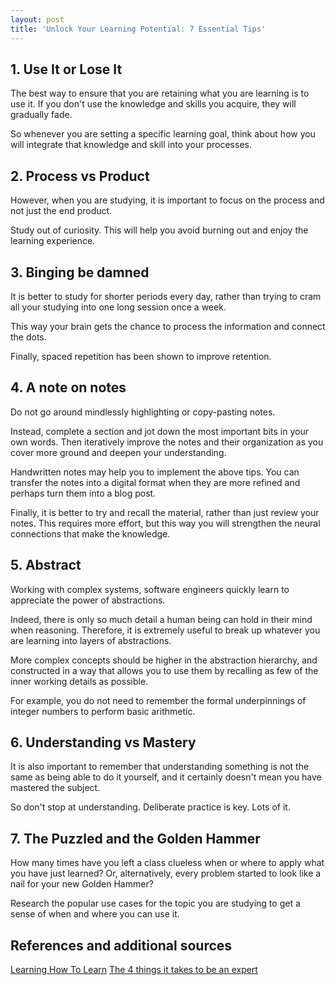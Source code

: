 ```yaml
---
layout: post
title: 'Unlock Your Learning Potential: 7 Essential Tips'
---
```


## 1. Use It or Lose It
The best way to ensure that you are retaining what you are learning is to use it. If you don't use the knowledge and skills you acquire, they will gradually fade.

So whenever you are setting a specific learning goal, think about how you will integrate that knowledge and skill into your processes.

## 2. Process vs Product
However, when you are studying, it is important to focus on the process and not just the end product. 

Study out of curiosity. This will help you avoid burning out and enjoy the learning experience.

## 3. Binging be damned
It is better to study for shorter periods every day, rather than trying to cram all your studying into one long session once a week.

This way your brain gets the chance to process the information and connect the dots.

Finally, spaced repetition has been shown to improve retention.

## 4. A note on notes
Do not go around mindlessly highlighting or copy-pasting notes.

Instead, complete a section and jot down the most important bits in your own words. Then iteratively improve the notes and their organization as you cover more ground and deepen your understanding.

Handwritten notes may help you to implement the above tips. You can transfer the notes into a digital format when they are more refined and perhaps turn them into a blog post.

Finally, it is better to try and recall the material, rather than just review your notes. This requires more effort, but this way you will strengthen the neural connections that make the knowledge.

## 5. Abstract
Working with complex systems, software engineers quickly learn to appreciate the power of abstractions. 

Indeed, there is only so much detail a human being can hold in their mind when reasoning. Therefore, it is extremely useful to break up whatever you are learning into layers of abstractions.

More complex concepts should be higher in the abstraction hierarchy, and constructed in a way that allows you to use them by recalling as few of the inner working details as possible.

For example, you do not need to remember the formal underpinnings of integer numbers to perform basic arithmetic.

## 6. Understanding vs Mastery

It is also important to remember that understanding something is not the same as being able to do it yourself, and it certainly doesn't mean you have mastered the subject. 

So don't stop at understanding. Deliberate practice is key. Lots of it.

## 7. The Puzzled and the Golden Hammer 
How many times have you left a class clueless when or where to apply what you have just learned? Or, alternatively, every problem started to look like a nail for your new Golden Hammer?

Research the popular use cases for the topic you are studying to get a sense of when and where you can use it.

## References and additional sources
[Learning How To Learn](https://www.coursera.org/learn/learning-how-to-learn)
[The 4 things it takes to be an expert
](https://www.youtube.com/watch?v=5eW6Eagr9XA)